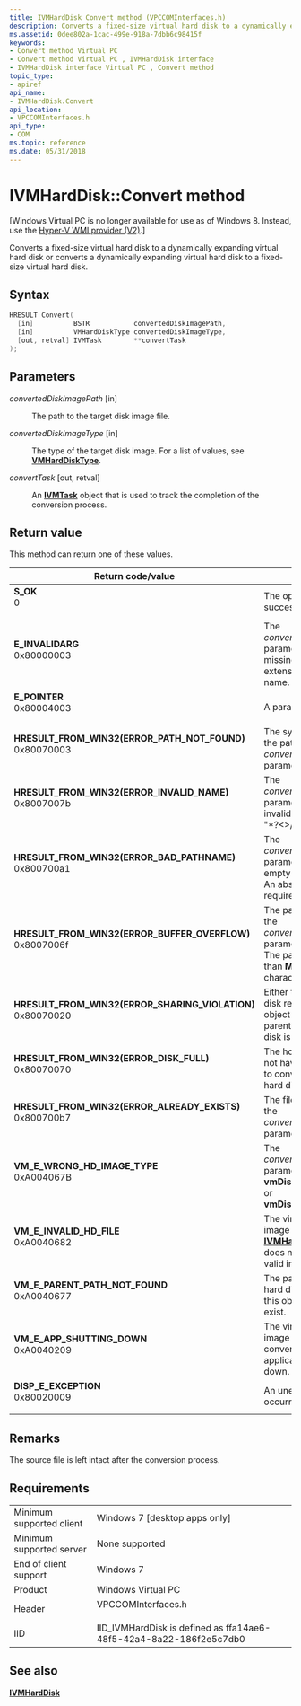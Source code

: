```yaml
---
title: IVMHardDisk Convert method (VPCCOMInterfaces.h)
description: Converts a fixed-size virtual hard disk to a dynamically expanding virtual hard disk or converts a dynamically expanding virtual hard disk to a fixed-size virtual hard disk.
ms.assetid: 0dee802a-1cac-499e-918a-7dbb6c98415f
keywords:
- Convert method Virtual PC
- Convert method Virtual PC , IVMHardDisk interface
- IVMHardDisk interface Virtual PC , Convert method
topic_type:
- apiref
api_name:
- IVMHardDisk.Convert
api_location:
- VPCCOMInterfaces.h
api_type:
- COM
ms.topic: reference
ms.date: 05/31/2018
---
```


# IVMHardDisk::Convert method

\[Windows Virtual PC is no longer available for use as of Windows 8. Instead, use the [Hyper-V WMI provider (V2)](/windows/desktop/HyperV_v2/windows-virtualization-portal).\]

Converts a fixed-size virtual hard disk to a dynamically expanding virtual hard disk or converts a dynamically expanding virtual hard disk to a fixed-size virtual hard disk.

## Syntax


```C++
HRESULT Convert(
  [in]          BSTR           convertedDiskImagePath,
  [in]          VMHardDiskType convertedDiskImageType,
  [out, retval] IVMTask        **convertTask
);
```



## Parameters

<dl> <dt>

*convertedDiskImagePath* \[in\]
</dt> <dd>

The path to the target disk image file.

</dd> <dt>

*convertedDiskImageType* \[in\]
</dt> <dd>

The type of the target disk image. For a list of values, see [**VMHardDiskType**](vmharddisktype.md).

</dd> <dt>

*convertTask* \[out, retval\]
</dt> <dd>

An [**IVMTask**](ivmtask.md) object that is used to track the completion of the conversion process.

</dd> </dl>

## Return value

This method can return one of these values.



| Return code/value                                                                                                                                                                              | Description                                                                                                                                     |
|------------------------------------------------------------------------------------------------------------------------------------------------------------------------------------------------|-------------------------------------------------------------------------------------------------------------------------------------------------|
| <dl> <dt>**S\_OK**</dt> <dt>0</dt> </dl>                                                    | The operation was successful.<br/>                                                                                                        |
| <dl> <dt>**E\_INVALIDARG**</dt> <dt>0x80000003</dt> </dl>                                   | The *convertedDiskImagePath* parameter is empty or missing the .vhd extension on the file name.<br/>                                      |
| <dl> <dt>**E\_POINTER**</dt> <dt>0x80004003</dt> </dl>                                      | A parameter is **NULL**.<br/>                                                                                                             |
| <dl> <dt>**HRESULT\_FROM\_WIN32(ERROR\_PATH\_NOT\_FOUND)**</dt> <dt>0x80070003</dt> </dl>   | The system cannot find the path specified by the *convertedDiskImagePath* parameter.<br/>                                                 |
| <dl> <dt>**HRESULT\_FROM\_WIN32(ERROR\_INVALID\_NAME)**</dt> <dt>0x8007007b</dt> </dl>      | The *convertedDiskImagePath* parameter contains an invalid character (one of "\*?<>/\|":").<br/>                                    |
| <dl> <dt>**HRESULT\_FROM\_WIN32(ERROR\_BAD\_PATHNAME)**</dt> <dt>0x800700a1</dt> </dl>      | The *convertedDiskImagePath* parameter specifies an empty or relative path. An absolute path is required.<br/>                            |
| <dl> <dt>**HRESULT\_FROM\_WIN32(ERROR\_BUFFER\_OVERFLOW)**</dt> <dt>0x8007006f</dt> </dl>   | The path specified by the *convertedDiskImagePath* parameter is too long. The path must be less than **MAX\_PATH** (260) characters.<br/> |
| <dl> <dt>**HRESULT\_FROM\_WIN32(ERROR\_SHARING\_VIOLATION)**</dt> <dt>0x80070020</dt> </dl> | Either the virtual hard disk referenced by this object is in use or the parent of this virtual hard disk is in use.<br/>                  |
| <dl> <dt>**HRESULT\_FROM\_WIN32(ERROR\_DISK\_FULL)**</dt> <dt>0x80070070</dt> </dl>         | The host volume does not have enough space to convert this virtual hard disk.<br/>                                                        |
| <dl> <dt>**HRESULT\_FROM\_WIN32(ERROR\_ALREADY\_EXISTS)**</dt> <dt>0x800700b7</dt> </dl>    | The file referenced by the *convertedDiskImagePath* parameter already exists.<br/>                                                        |
| <dl> <dt>**VM\_E\_WRONG\_HD\_IMAGE\_TYPE**</dt> <dt>0xA004067B</dt> </dl>                   | The *convertedDiskImagePath* parameter must be either **vmDiskType\_Dynamic** or **vmDiskType\_FixedSize**.<br/>                          |
| <dl> <dt>**VM\_E\_INVALID\_HD\_FILE**</dt> <dt>0xA0040682</dt> </dl>                        | The virtual hard disk image referenced by this [**IVMHardDisk**](ivmharddisk.md) object does not seem to be a valid image.<br/>          |
| <dl> <dt>**VM\_E\_PARENT\_PATH\_NOT\_FOUND**</dt> <dt>0xA0040677</dt> </dl>                 | The parent of the virtual hard disk referenced by this object does not exist.<br/>                                                        |
| <dl> <dt>**VM\_E\_APP\_SHUTTING\_DOWN**</dt> <dt>0xA0040209</dt> </dl>                      | The virtual hard disk image cannot be converted because the application is shutting down.<br/>                                            |
| <dl> <dt>**DISP\_E\_EXCEPTION**</dt> <dt>0x80020009</dt> </dl>                              | An unexpected error has occurred.<br/>                                                                                                    |



 

## Remarks

The source file is left intact after the conversion process.

## Requirements



|                                     |                                                                                               |
|-------------------------------------|-----------------------------------------------------------------------------------------------|
| Minimum supported client<br/> | Windows 7 \[desktop apps only\]<br/>                                                    |
| Minimum supported server<br/> | None supported<br/>                                                                     |
| End of client support<br/>    | Windows 7<br/>                                                                          |
| Product<br/>                  | Windows Virtual PC<br/>                                                                 |
| Header<br/>                   | <dl> <dt>VPCCOMInterfaces.h</dt> </dl> |
| IID<br/>                      | IID\_IVMHardDisk is defined as ffa14ae6-48f5-42a4-8a22-186f2e5c7db0<br/>                |



## See also

<dl> <dt>

[**IVMHardDisk**](ivmharddisk.md)
</dt> </dl>

 


